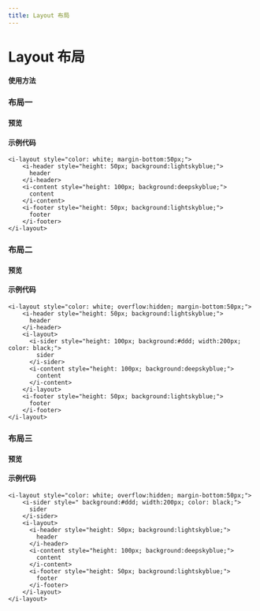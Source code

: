 ```yaml
---
title: Layout 布局
---
```

# Layout 布局

**使用方法**

### 布局一

#### 预览

<ClientOnly>
<layout-demo-1></layout-demo-1>
</ClientOnly>

#### 示例代码

```vue
<i-layout style="color: white; margin-bottom:50px;">
    <i-header style="height: 50px; background:lightskyblue;">
      header
    </i-header>
    <i-content style="height: 100px; background:deepskyblue;">
      content
    </i-content>
    <i-footer style="height: 50px; background:lightskyblue;">
      footer
    </i-footer>
</i-layout>
```

### 布局二

#### 预览

<ClientOnly>
<layout-demo-2></layout-demo-2>
</ClientOnly>

#### 示例代码

```vue
<i-layout style="color: white; overflow:hidden; margin-bottom:50px;">
    <i-header style="height: 50px; background:lightskyblue;">
      header
    </i-header>
    <i-layout>
      <i-sider style="height: 100px; background:#ddd; width:200px; color: black;">
        sider
      </i-sider>
      <i-content style="height: 100px; background:deepskyblue;">
        content
      </i-content>
    </i-layout>
    <i-footer style="height: 50px; background:lightskyblue;">
      footer
    </i-footer>
</i-layout>
```

### 布局三

#### 预览

<ClientOnly>
<layout-demo-3></layout-demo-3>
</ClientOnly>

#### 示例代码

```vue
<i-layout style="color: white; overflow:hidden; margin-bottom:50px;">
    <i-sider style=" background:#ddd; width:200px; color: black;">
      sider
    </i-sider>
    <i-layout>
      <i-header style="height: 50px; background:lightskyblue;">
        header
      </i-header>
      <i-content style="height: 100px; background:deepskyblue;">
        content
      </i-content>
      <i-footer style="height: 50px; background:lightskyblue;">
        footer
      </i-footer>
    </i-layout>
</i-layout>
```